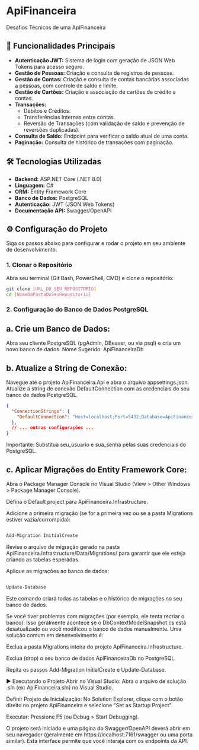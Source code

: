 # ApiFinanceira
 Desafios Técnicos de uma ApiFinanceira

## 🚀 Funcionalidades Principais

* **Autenticação JWT:** Sistema de login com geração de JSON Web Tokens para acesso seguro.
* **Gestão de Pessoas:** Criação e consulta de registros de pessoas.
* **Gestão de Contas:** Criação e consulta de contas bancárias associadas a pessoas, com controle de saldo e limite.
* **Gestão de Cartões:** Criação e associação de cartões de crédito a contas.
* **Transações:**
    * Débitos e Créditos.
    * Transferências Internas entre contas.
    * Reversão de Transações (com validação de saldo e prevenção de reversões duplicadas).
* **Consulta de Saldo:** Endpoint para verificar o saldo atual de uma conta.
* **Paginação:** Consulta de histórico de transações com paginação.

## 🛠️ Tecnologias Utilizadas

* **Backend:** ASP.NET Core (.NET 8.0)
* **Linguagem:** C#
* **ORM:** Entity Framework Core
* **Banco de Dados:** PostgreSQL
* **Autenticação:** JWT (JSON Web Tokens)
* **Documentação API:** Swagger/OpenAPI

## ⚙️ Configuração do Projeto

Siga os passos abaixo para configurar e rodar o projeto em seu ambiente de desenvolvimento.

### 1. Clonar o Repositório

Abra seu terminal (Git Bash, PowerShell, CMD) e clone o repositório:

```bash
git clone [URL_DO_SEU_REPOSITORIO]
cd [NomeDaPastaDoSeuRepositorio]
```
### 2. Configuração do Banco de Dados PostgreSQL
## a. Crie um Banco de Dados:
Abra seu cliente PostgreSQL (pgAdmin, DBeaver, ou via psql) e crie um novo banco de dados.
Nome Sugerido: ApiFinanceiraDb

## b. Atualize a String de Conexão:
Navegue até o projeto ApiFinanceira.Api e abra o arquivo appsettings.json.
Atualize a string de conexão DefaultConnection com as credenciais do seu banco de dados PostgreSQL.


```JSON
{
  "ConnectionStrings": {
    "DefaultConnection": "Host=localhost;Port=5432;Database=ApiFinanceiraDb;Username=seu_usuario;Password=sua_senha"
  },
  // ... outras configurações ...
}
```
Importante: Substitua seu_usuario e sua_senha pelas suas credenciais do PostgreSQL.

## c. Aplicar Migrações do Entity Framework Core:
Abra o Package Manager Console no Visual Studio (View > Other Windows > Package Manager Console).

Defina o Default project para ApiFinanceira.Infrastructure.

Adicione a primeira migração (se for a primeira vez ou se a pasta Migrations estiver vazia/corrompida):

```PowerShell

Add-Migration InitialCreate
```
Revise o arquivo de migração gerado na pasta ApiFinanceira.Infrastructure/Data/Migrations/ para garantir que ele esteja criando as tabelas esperadas.

Aplique as migrações ao banco de dados:

```PowerShell

Update-Database
```
Este comando criará todas as tabelas e o histórico de migrações no seu banco de dados.

Se você tiver problemas com migrações (por exemplo, ele tenta recriar o banco):
Isso geralmente acontece se o DbContextModelSnapshot.cs está desatualizado ou você modificou o banco de dados manualmente. Uma solução comum em desenvolvimento é:

Exclua a pasta Migrations inteira do projeto ApiFinanceira.Infrastructure.

Exclua (drop) o seu banco de dados ApiFinanceiraDb no PostgreSQL.

Repita os passos Add-Migration InitialCreate e Update-Database.


▶️ Executando o Projeto
Abrir no Visual Studio: Abra o arquivo de solução .sln (ex: ApiFinanceira.sln) no Visual Studio.

Definir Projeto de Inicialização: No Solution Explorer, clique com o botão direito no projeto ApiFinanceira e selecione "Set as Startup Project".

Executar: Pressione F5 (ou Debug > Start Debugging).

O projeto será iniciado e uma página do Swagger/OpenAPI deverá abrir em seu navegador (geralmente em https://localhost:7161/swagger ou uma porta similar). Esta interface permite que você interaja com os endpoints da API.
